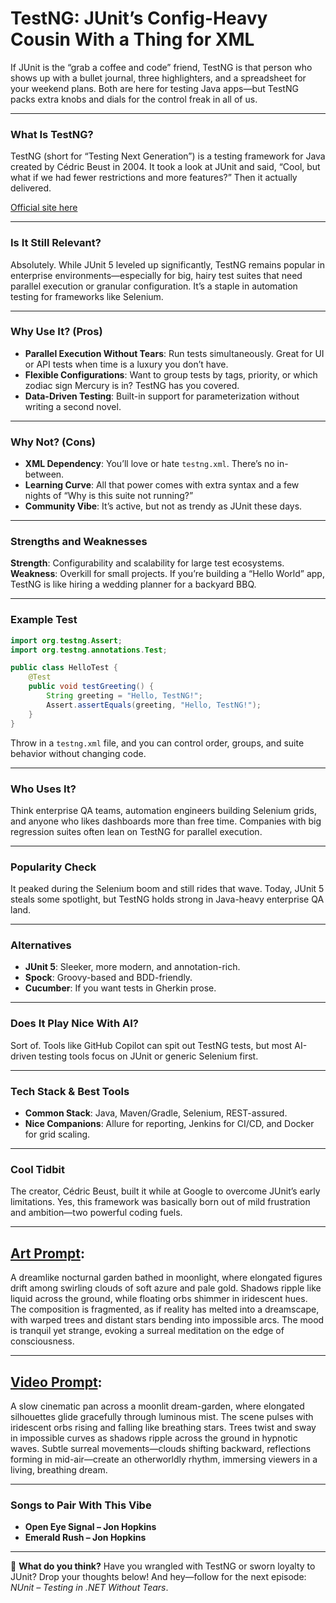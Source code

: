 # TestNG: JUnit’s Config-Heavy Cousin With a Thing for XML

If JUnit is the “grab a coffee and code” friend, TestNG is that person who shows up with a bullet journal, three highlighters, and a spreadsheet for your weekend plans. Both are here for testing Java apps—but TestNG packs extra knobs and dials for the control freak in all of us.

---

### **What Is TestNG?**

TestNG (short for “Testing Next Generation”) is a testing framework for Java created by Cédric Beust in 2004. It took a look at JUnit and said, “Cool, but what if we had fewer restrictions and more features?” Then it actually delivered.

[Official site here](https://testng.org/)

---

### **Is It Still Relevant?**

Absolutely. While JUnit 5 leveled up significantly, TestNG remains popular in enterprise environments—especially for big, hairy test suites that need parallel execution or granular configuration. It’s a staple in automation testing for frameworks like Selenium.

---

### **Why Use It? (Pros)**

* **Parallel Execution Without Tears**: Run tests simultaneously. Great for UI or API tests when time is a luxury you don’t have.
* **Flexible Configurations**: Want to group tests by tags, priority, or which zodiac sign Mercury is in? TestNG has you covered.
* **Data-Driven Testing**: Built-in support for parameterization without writing a second novel.

---

### **Why Not? (Cons)**

* **XML Dependency**: You’ll love or hate `testng.xml`. There’s no in-between.
* **Learning Curve**: All that power comes with extra syntax and a few nights of “Why is this suite not running?”
* **Community Vibe**: It’s active, but not as trendy as JUnit these days.

---

### **Strengths and Weaknesses**

**Strength**: Configurability and scalability for large test ecosystems.
**Weakness**: Overkill for small projects. If you’re building a “Hello World” app, TestNG is like hiring a wedding planner for a backyard BBQ.

---

### **Example Test**

```java
import org.testng.Assert;
import org.testng.annotations.Test;

public class HelloTest {
    @Test
    public void testGreeting() {
        String greeting = "Hello, TestNG!";
        Assert.assertEquals(greeting, "Hello, TestNG!");
    }
}
```

Throw in a `testng.xml` file, and you can control order, groups, and suite behavior without changing code.

---

### **Who Uses It?**

Think enterprise QA teams, automation engineers building Selenium grids, and anyone who likes dashboards more than free time. Companies with big regression suites often lean on TestNG for parallel execution.

---

### **Popularity Check**

It peaked during the Selenium boom and still rides that wave. Today, JUnit 5 steals some spotlight, but TestNG holds strong in Java-heavy enterprise QA land.

---

### **Alternatives**

* **JUnit 5**: Sleeker, more modern, and annotation-rich.
* **Spock**: Groovy-based and BDD-friendly.
* **Cucumber**: If you want tests in Gherkin prose.

---

### **Does It Play Nice With AI?**

Sort of. Tools like GitHub Copilot can spit out TestNG tests, but most AI-driven testing tools focus on JUnit or generic Selenium first.

---

### **Tech Stack & Best Tools**

* **Common Stack**: Java, Maven/Gradle, Selenium, REST-assured.
* **Nice Companions**: Allure for reporting, Jenkins for CI/CD, and Docker for grid scaling.

---

### **Cool Tidbit**

The creator, Cédric Beust, built it while at Google to overcome JUnit’s early limitations. Yes, this framework was basically born out of mild frustration and ambition—two powerful coding fuels.

---

## **[Art Prompt](https://lumaiere.com/?gallery=surrealism2):**

A dreamlike nocturnal garden bathed in moonlight, where elongated figures drift among swirling clouds of soft azure and pale gold. Shadows ripple like liquid across the ground, while floating orbs shimmer in iridescent hues. The composition is fragmented, as if reality has melted into a dreamscape, with warped trees and distant stars bending into impossible arcs. The mood is tranquil yet strange, evoking a surreal meditation on the edge of consciousness.

---

## **[Video Prompt](https://www.tiktok.com/@davelumai/video/7531569156710354206):**

A slow cinematic pan across a moonlit dream-garden, where elongated silhouettes glide gracefully through luminous mist. The scene pulses with iridescent orbs rising and falling like breathing stars. Trees twist and sway in impossible curves as shadows ripple across the ground in hypnotic waves. Subtle surreal movements—clouds shifting backward, reflections forming in mid-air—create an otherworldly rhythm, immersing viewers in a living, breathing dream.

---

### **Songs to Pair With This Vibe**

* **Open Eye Signal – Jon Hopkins**
* **Emerald Rush – Jon Hopkins**

---

💬 **What do you think?** Have you wrangled with TestNG or sworn loyalty to JUnit? Drop your thoughts below! And hey—follow for the next episode: *NUnit – Testing in .NET Without Tears*.
